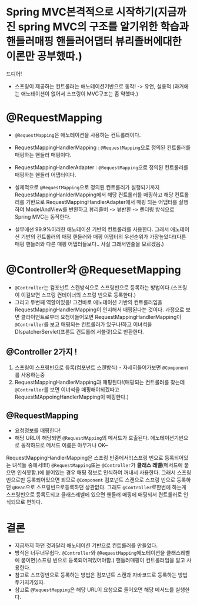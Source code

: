 # Spring MVC본격적으로 시작하기(지금까진 spring MVC의 구조를 알기위한 학습과 핸들러매핑 핸들러어댑터 뷰리졸버에대한 이론만 공부했따.)

드디어!

- 스프링이 제공하는 컨트롤러는 애노테이션기반으로 동작! -> 유연, 실용적
  (과거에는 애노테이션이 없어서 스프링이 MVC구조는 좀 약했따.)

# @RequestMapping

- `@RequestMapping`은 애노테이션을 사용하는 컨트롤러이다.
- RequestMappingHandlerMapping : `@RequestMapping`으로 정의된 컨트롤러를 매핑하는 핸들러 매핑이다.
- RequestMappingHandlerAdapter : `@RequestMapping`으로 정의된 컨트롤러를 매핑하는 핸들러 어댑터이다.
- 실제적으로 `@RequestMapping`으로 정의된 컨트롤러가 실행되기까지 RequestMappingHanlderMapping에서 해당 컨트롤러를 매핑하고 해당 컨트롤러를 기반으로 RequestMappingHandlerAdapter에서 매핑 되는 어댑터를 실행하여 ModelAndView를 반환하고 뷰리졸버 -> 뷰반환 -> 렌더링 방식으로 Spring MVC는 동작한다.

- 실무에선 99.9%이러한 애노테이션 기반의 컨트롤러를 사용한다. 그래서 애노테이션 기반의 컨트롤러의 매핑 핸들러와 매핑 어댑터의 우선순위가 가장높았다!(다른 매핑 핸들러와 다른 매핑 어댑터들보다.. 사실 그래서인줄을 모르겠음.)

# @Controller와 @RequesetMapping

- `@Controller`는 컴포넌트 스캔방식으로 스프링빈으로 등록하는 방법이다.(스프링이 이걸보면 스프링 컨테이너의 스프링 빈으로 등록한다.)
- 그리고 두번째 역할이있음! 그건바로 애노테이션 기반의 컨트롤러임을 RequestMappingHandlerMapping이 인지해서 매핑된다는 것이다. 과정으로 보면 클라이언트로부터 요청이들어오면 RequestMappingHandlerMapping이 `@Controller`를 보고 매핑되는 컨트롤러가 있구나!하고 이녀석을 DIspatcherServlet(프론트 컨트롤러 서블릿)으로 반환한다.

## @Controller 2가지 !

1. 스프링이 스프링빈으로 등록(컴포넌트 스캔방식) - 자세히들어가보면 `@Component`를 사용하는중
2. RequestMappingHandlerMapping과 매핑된다!(매핑되는 컨트롤러를 찾는데 `@Controller`를 보면 이녀석을 매핑해야되겠따고 RequestMAppoingHandlerMapping이 매핑한다.)

## @RequestMapping

- 요청정보를 매핑한다!
- 해당 URL이 해당되면 `@RequestMApping`의 메서드가 호출된다. 애노테이션기반으로 동작하므로 메서드 이름은 아무거나 OK~

RequestMappingHandlerMapping은 스프링 빈중에서!!(스프링 빈으로 등록되어있는 녀석들 중에서!!!!) `@RequestMapping`또는 `@Controller`가 **클래스 레벨**(메서드에 붙으면 인식못함.)에 붙어있는 경우 매핑 정보로 인식하여 꺼내서 사용한다. 그래서 스프링빈으로만 등록되어있으면 되므로 `@Component` 컴포넌트 스캔으로 스프링 빈으로 등록하던 `@Bean`으로 스프링빈으로등록하던 상관없다. 그래도 `@Controller`로한번에 하는게 스프링빈으로 등록도되고 클래스레벨에 있으면 핸들러 매핑에 매핑되서 컨트롤러로 인식되므로 편하다.

# 결론

- 지금까지 하던 것과달리 애노테이션 기반으로 컨트롤러를 만들었다.
- 방식은 너무너무쉽다. `@Controller`와 `@RequestMapping`에노테이션을 클래스레벨에 붙이면(스프링 빈으로 등록되어져있어야함.) 핸들러매핑이 컨트롤러임을 알고 사용한다.
- 참고로 스프링빈으로 등록하는 방법은 컴포넌트 스캔과 자바코드로 등록하는 방법 두가지가있따.
- 참고로 `@RequestMapping`은 해당 URL이 요청으로 들어오면 해당 메서드를 실행한다.
